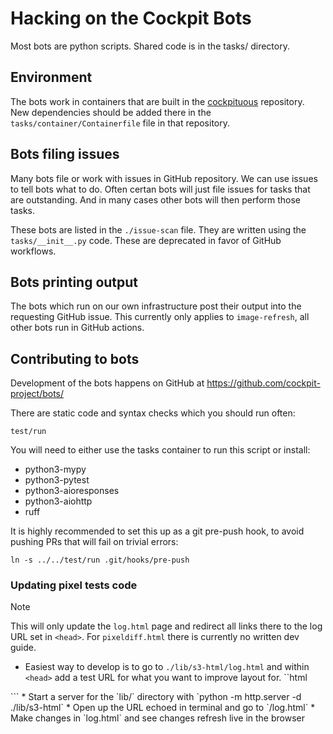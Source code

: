 # Hacking on the Cockpit Bots

Most bots are python scripts. Shared code is in the tasks/ directory.

## Environment

The bots work in containers that are built in the [cockpituous](https://github.com/cockpit-project/cockpituous)
repository. New dependencies should be added there in the `tasks/container/Containerfile`
file in that repository.

## Bots filing issues

Many bots file or work with issues in GitHub repository. We can use issues to tell
bots what to do. Often certan bots will just file issues for tasks that are outstanding.
And in many cases other bots will then perform those tasks.

These bots are listed in the `./issue-scan` file. They are written using the
`tasks/__init__.py` code. These are deprecated in favor of GitHub workflows.

## Bots printing output

The bots which run on our own infrastructure post their output into the
requesting GitHub issue. This currently only applies to `image-refresh`, all
other bots run in GitHub actions.

## Contributing to bots

Development of the bots happens on GitHub at https://github.com/cockpit-project/bots/

There are static code and syntax checks which you should run often:

    test/run

You will need to either use the tasks container to run this script or install:

* python3-mypy
* python3-pytest
* python3-aioresponses
* python3-aiohttp
* ruff

It is highly recommended to set this up as a git pre-push hook, to avoid
pushing PRs that will fail on trivial errors:

    ln -s ../../test/run .git/hooks/pre-push

### Updating pixel tests code
 
> [!NOTE]
> This will only update the `log.html` page and redirect all links there to the log URL set in `<head>`. For `pixeldiff.html` there is currently no written dev guide.


* Easiest way to develop is to go to `./lib/s3-html/log.html` and within `<head>` add a test URL for what you want to improve layout for. 
``html
<script type="text/javascript" src="https://livejs.com/live.js"></script>
<base href="https://log-url/log.html" />
<meta http-equiv="refresh" content="5" >
```
* Start a server for the `lib/` directory with `python -m http.server -d ./lib/s3-html`
* Open up the URL echoed in terminal and go to `/log.html`
* Make changes in `log.html` and see changes refresh live in the browser

